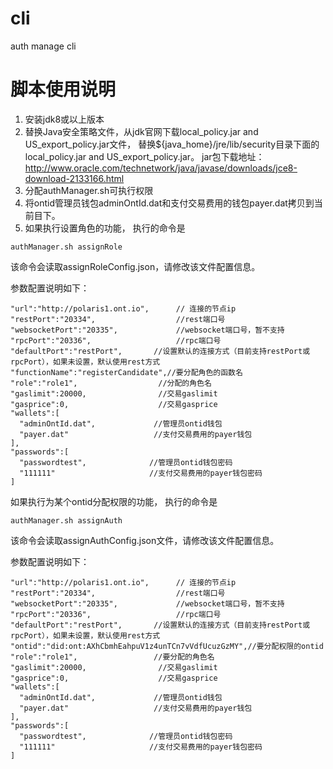 # cli
auth manage cli


# 脚本使用说明

1. 安装jdk8或以上版本
2. 替换Java安全策略文件，从jdk官网下载local_policy.jar and US_export_policy.jar文件，
替换${java_home}/jre/lib/security目录下面的local_policy.jar and US_export_policy.jar。
jar包下载地址：
http://www.oracle.com/technetwork/java/javase/downloads/jce8-download-2133166.html
3. 分配authManager.sh可执行权限
4. 将ontid管理员钱包adminOntId.dat和支付交易费用的钱包payer.dat拷贝到当前目下。
5. 如果执行设置角色的功能，
执行的命令是
```
authManager.sh assignRole
```

该命令会读取assignRoleConfig.json，请修改该文件配置信息。

参数配置说明如下：
```
"url":"http://polaris1.ont.io",      // 连接的节点ip
"restPort":"20334",                  //rest端口号
"websocketPort":"20335",             //websocket端口号，暂不支持
"rpcPort":"20336",                   //rpc端口号
"defaultPort":"restPort",       //设置默认的连接方式（目前支持restPort或rpcPort），如果未设置，默认使用rest方式
"functionName":"registerCandidate",//要分配角色的函数名
"role":"role1",                  //分配的角色名
"gaslimit":20000,                //交易gaslimit
"gasprice":0,                    //交易gasprice
"wallets":[
  "adminOntId.dat",             //管理员ontid钱包
  "payer.dat"                   //支付交易费用的payer钱包
],
"passwords":[
  "passwordtest",              //管理员ontid钱包密码
  "111111"                     //支付交易费用的payer钱包密码
]
```


如果执行为某个ontid分配权限的功能，
执行的命令是
```
authManager.sh assignAuth
```

该命令会读取assignAuthConfig.json文件，请修改该文件配置信息。

参数配置说明如下：
```
"url":"http://polaris1.ont.io",      // 连接的节点ip
"restPort":"20334",                  //rest端口号
"websocketPort":"20335",             //websocket端口号，暂不支持
"rpcPort":"20336",                   //rpc端口号
"defaultPort":"restPort",       //设置默认的连接方式（目前支持restPort或rpcPort），如果未设置，默认使用rest方式
"ontid":"did:ont:AXhCbmhEahpuV1z4unTCn7vVdfUcuzGzMY",//要分配权限的ontid
"role":"role1",                 //要分配的角色名
"gaslimit":20000,                //交易gaslimit
"gasprice":0,                    //交易gasprice
"wallets":[
  "adminOntId.dat",             //管理员ontid钱包
  "payer.dat"                   //支付交易费用的payer钱包
],
"passwords":[
  "passwordtest",              //管理员ontid钱包密码
  "111111"                     //支付交易费用的payer钱包密码
]
```

